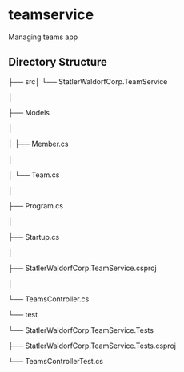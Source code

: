 # teamservice
Managing teams app

## Directory Structure
├── src│ └── StatlerWaldorfCorp.TeamService

│

├── Models

│

  │ ├── Member.cs

  │

  │ └── Team.cs

│

├── Program.cs

│

├── Startup.cs

│

├── StatlerWaldorfCorp.TeamService.csproj

│

└── TeamsController.cs

└── test

└── StatlerWaldorfCorp.TeamService.Tests

├── StatlerWaldorfCorp.TeamService.Tests.csproj

└── TeamsControllerTest.cs
